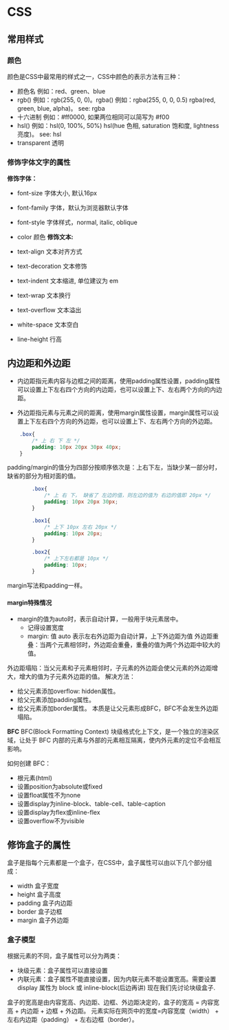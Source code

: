 # CSS
## 常用样式
### 颜色
颜色是CSS中最常用的样式之一，CSS中颜色的表示方法有三种：

- 颜色名 例如：red、green、blue
- rgb() 例如：rgb(255, 0, 0)。rgba() 例如：rgba(255, 0, 0, 0.5) rgba(red, green, blue, alpha)。 see: rgba
- 十六进制 例如：#ff0000, 如果两位相同可以简写为 #f00
- hsl() 例如：hsl(0, 100%, 50%) hsl(hue 色相, saturation 饱和度, lightness 亮度)。 see: hsl
- transparent 透明
### 修饰字体文字的属性
**修饰字体：**

- font-size 字体大小, 默认16px
- font-family 字体，默认为浏览器默认字体
- font-style 字体样式，normal, italic, oblique
- color 颜色
**修饰文本:**

- text-align 文本对齐方式
- text-decoration 文本修饰
- text-indent 文本缩进, 单位建议为 em
- text-wrap 文本换行
- text-overflow 文本溢出
- white-space 文本空白
- line-height 行高
## 内边距和外边距
- 内边距指元素内容与边框之间的距离，使用padding属性设置，padding属性可以设置上下左右四个方向的内边距，也可以设置上下、左右两个方向的内边距。

- 外边距指元素与元素之间的距离，使用margin属性设置，margin属性可以设置上下左右四个方向的外边距，也可以设置上下、左右两个方向的外边距。
```css
    .box{
        /* 上 右 下 左 */
        padding: 10px 20px 30px 40px; 
    }
```
padding/margin的值分为四部分按顺序依次是：上右下左，当缺少某一部分时，缺省的部分为相对面的值。
```css
        .box{
            /* 上 右 下， 缺省了 左边的值，则左边的值为 右边的值即 20px */
            padding: 10px 20px 30px;
        }

        .box1{
            /* 上下 10px 左右 20px */
            padding: 10px 20px;
        }

        .box2{
            /* 上下左右都是 10px */
            padding: 10px;
        }
 ```
margin写法和padding一样。

#### margin特殊情况

- margin的值为auto时，表示自动计算，一般用于块元素居中。
    - 记得设置宽度
    - margin: 值 auto 表示左右外边距为自动计算，上下外边距为值
外边距重叠：当两个元素相邻时，外边距会重叠，重叠的值为两个外边距中较大的值。

外边距塌陷：当父元素和子元素相邻时，子元素的外边距会使父元素的外边距增大，增大的值为子元素外边距的值。 解决方法：

- 给父元素添加overflow: hidden属性。
- 给父元素添加padding属性。
- 给父元素添加border属性。
本质是让父元素形成BFC，BFC不会发生外边距塌陷。

**BFC**
BFC(Block Formatting Context) 块级格式化上下文，是一个独立的渲染区域，让处于 BFC 内部的元素与外部的元素相互隔离，使内外元素的定位不会相互影响。

如何创建 BFC：

- 根元素(html)
- 设置position为absolute或fixed
- 设置float属性不为none
- 设置display为inline-block、table-cell、table-caption
- 设置display为flex或inline-flex
- 设置overflow不为visible
## 修饰盒子的属性
盒子是指每个元素都是一个盒子，在CSS中，盒子属性可以由以下几个部分组成：

- width 盒子宽度
- height 盒子高度
- padding 盒子内边距
- border 盒子边框
- margin 盒子外边距
### 盒子模型

根据元素的不同，盒子属性可以分为两类：

- 块级元素：盒子属性可以直接设置
- 内联元素：盒子属性不能直接设置，因为内联元素不能设置宽高。需要设置 display 属性为 block 或 inline-block(后边再讲)
现在我们先讨论块级盒子.

盒子的宽高是由内容宽高、内边距、边框、外边距决定的，盒子的宽高 = 内容宽高 + 内边距 + 边框 + 外边距。 元素实际在网页中的宽度=内容宽度（width） + 左右内边距（padding） + 左右边框（border）。